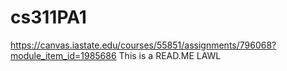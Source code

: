 # cs311PA1
https://canvas.iastate.edu/courses/55851/assignments/796068?module_item_id=1985686
This is a READ.ME
LAWL
